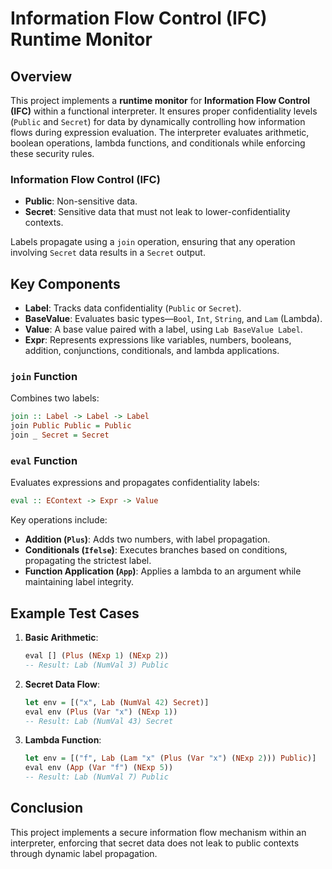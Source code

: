 
# Information Flow Control (IFC) Runtime Monitor

## Overview

This project implements a **runtime monitor** for **Information Flow Control (IFC)** within a functional interpreter. It ensures proper confidentiality levels (`Public` and `Secret`) for data by dynamically controlling how information flows during expression evaluation. The interpreter evaluates arithmetic, boolean operations, lambda functions, and conditionals while enforcing these security rules.

### Information Flow Control (IFC)
- **Public**: Non-sensitive data.
- **Secret**: Sensitive data that must not leak to lower-confidentiality contexts.
  
Labels propagate using a `join` operation, ensuring that any operation involving `Secret` data results in a `Secret` output.

## Key Components

- **Label**: Tracks data confidentiality (`Public` or `Secret`).
- **BaseValue**: Evaluates basic types—`Bool`, `Int`, `String`, and `Lam` (Lambda).
- **Value**: A base value paired with a label, using `Lab BaseValue Label`.
- **Expr**: Represents expressions like variables, numbers, booleans, addition, conjunctions, conditionals, and lambda applications.

### `join` Function
Combines two labels:
```haskell
join :: Label -> Label -> Label
join Public Public = Public
join _ Secret = Secret
```

### `eval` Function
Evaluates expressions and propagates confidentiality labels:
```haskell
eval :: EContext -> Expr -> Value
```
Key operations include:
- **Addition (`Plus`)**: Adds two numbers, with label propagation.
- **Conditionals (`Ifelse`)**: Executes branches based on conditions, propagating the strictest label.
- **Function Application (`App`)**: Applies a lambda to an argument while maintaining label integrity.

## Example Test Cases

1. **Basic Arithmetic**:
   ```haskell
   eval [] (Plus (NExp 1) (NExp 2)) 
   -- Result: Lab (NumVal 3) Public
   ```

2. **Secret Data Flow**:
   ```haskell
   let env = [("x", Lab (NumVal 42) Secret)]
   eval env (Plus (Var "x") (NExp 1))
   -- Result: Lab (NumVal 43) Secret
   ```

3. **Lambda Function**:
   ```haskell
   let env = [("f", Lab (Lam "x" (Plus (Var "x") (NExp 2))) Public)]
   eval env (App (Var "f") (NExp 5))
   -- Result: Lab (NumVal 7) Public
   ```

## Conclusion

This project implements a secure information flow mechanism within an interpreter, enforcing that secret data does not leak to public contexts through dynamic label propagation.
